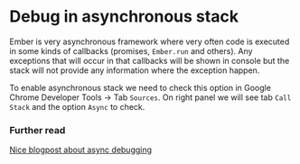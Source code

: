# Debug in asynchronous stack
Ember is very asynchronous framework where very often code is executed in some kinds of callbacks (promises, `Ember.run` and others). Any exceptions that will occur in that callbacks will be shown in console but the stack will not provide any information where the exception happen.

To enable asynchronous stack we need to check this option in Google Chrome Developer Tools -> Tab `Sources`. On right panel we will see tab `Call Stack` and the option `Async` to check.

### Further read
[Nice blogpost about async debugging](http://www.html5rocks.com/en/tutorials/developertools/async-call-stack/)
